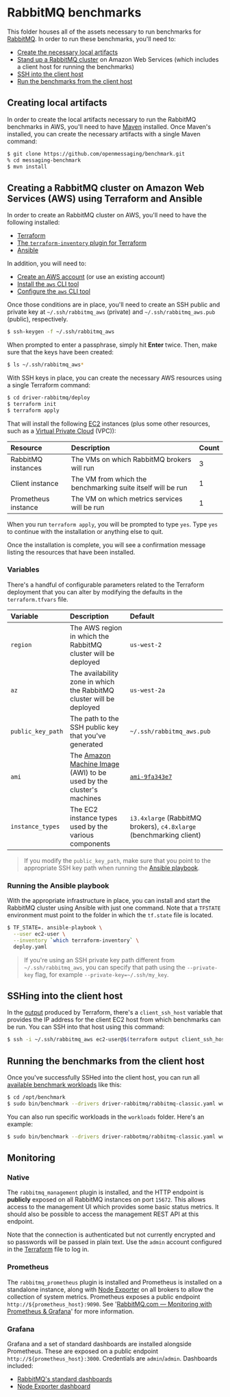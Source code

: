 # RabbitMQ benchmarks

This folder houses all of the assets necessary to run benchmarks for [RabbitMQ](https://www.rabbitmq.com/). In order to run these benchmarks, you'll need to:

* [Create the necessary local artifacts](#creating-local-artifacts)
* [Stand up a RabbitMQ cluster](#creating-a-rabbitmq-cluster-on-amazon-web-services-aws-using-terraform-and-ansible) on Amazon Web Services (which includes a client host for running the benchmarks)
* [SSH into the client host](#sshing-into-the-client-host)
* [Run the benchmarks from the client host](#running-the-benchmarks-from-the-client-host)

## Creating local artifacts

In order to create the local artifacts necessary to run the RabbitMQ benchmarks in AWS, you'll need to have [Maven](https://maven.apache.org/install.html) installed. Once Maven's installed, you can create the necessary artifacts with a single Maven command:

```bash
$ git clone https://github.com/openmessaging/benchmark.git
% cd messaging-benchmark
$ mvn install
```

## Creating a RabbitMQ cluster on Amazon Web Services (AWS) using Terraform and Ansible

In order to create an RabbitMQ cluster on AWS, you'll need to have the following installed:

* [Terraform](https://terraform.io)
* [The `terraform-inventory` plugin for Terraform](https://github.com/adammck/terraform-inventory)
* [Ansible](http://docs.ansible.com/ansible/latest/intro_installation.html)

In addition, you will need to:

* [Create an AWS account](https://aws.amazon.com/account/) (or use an existing account)
* [Install the `aws` CLI tool](https://aws.amazon.com/cli/)
* [Configure the `aws` CLI tool](http://docs.aws.amazon.com/cli/latest/userguide/cli-chap-getting-started.html)

Once those conditions are in place, you'll need to create an SSH public and private key at `~/.ssh/rabbitmq_aws` (private) and `~/.ssh/rabbitmq_aws.pub` (public), respectively.

```bash
$ ssh-keygen -f ~/.ssh/rabbitmq_aws
```

When prompted to enter a passphrase, simply hit **Enter** twice. Then, make sure that the keys have been created:

```bash
$ ls ~/.ssh/rabbitmq_aws*
```

With SSH keys in place, you can create the necessary AWS resources using a single Terraform command:

```bash
$ cd driver-rabbitmq/deploy
$ terraform init
$ terraform apply
```

That will install the following [EC2](https://aws.amazon.com/ec2) instances (plus some other resources, such as a [Virtual Private Cloud](https://aws.amazon.com/vpc/) (VPC)):

| Resource            | Description                                                 | Count |
|:--------------------|:------------------------------------------------------------|:------|
| RabbitMQ instances  | The VMs on which RabbitMQ brokers will run                  | 3     |
| Client instance     | The VM from which the benchmarking suite itself will be run | 1     |
| Prometheus instance | The VM on which metrics services will be run                | 1     |

When you run `terraform apply`, you will be prompted to type `yes`. Type `yes` to continue with the installation or anything else to quit.

Once the installation is complete, you will see a confirmation message listing the resources that have been installed.

### Variables

There's a handful of configurable parameters related to the Terraform deployment that you can alter by modifying the defaults in the `terraform.tfvars` file.

| Variable          | Description                                                                                                                         | Default                                                             |
|:------------------|:------------------------------------------------------------------------------------------------------------------------------------|:--------------------------------------------------------------------|
| `region`          | The AWS region in which the RabbitMQ cluster will be deployed                                                                       | `us-west-2`                                                         |
| `az`              | The availability zone in which the RabbitMQ cluster will be deployed                                                                | `us-west-2a`                                                        |
| `public_key_path` | The path to the SSH public key that you've generated                                                                                | `~/.ssh/rabbitmq_aws.pub`                                           |
| `ami`             | The [Amazon Machine Image](http://docs.aws.amazon.com/AWSEC2/latest/UserGuide/AMIs.html) (AWI) to be used by the cluster's machines | [`ami-9fa343e7`](https://access.redhat.com/articles/3135091)        |
| `instance_types`  | The EC2 instance types used by the various components                                                                               | `i3.4xlarge` (RabbitMQ brokers), `c4.8xlarge` (benchmarking client) |

> If you modify the `public_key_path`, make sure that you point to the appropriate SSH key path when running the [Ansible playbook](#running-the-ansible-playbook).

### Running the Ansible playbook

With the appropriate infrastructure in place, you can install and start the RabbitMQ cluster using Ansible with just one command.
Note that a `TFSTATE` environment must point to the folder in which the `tf.state` file is located.

```bash
$ TF_STATE=. ansible-playbook \
  --user ec2-user \
  --inventory `which terraform-inventory` \
  deploy.yaml
```

> If you're using an SSH private key path different from `~/.ssh/rabbitmq_aws`, you can specify that path using the `--private-key` flag, for example `--private-key=~/.ssh/my_key`.

## SSHing into the client host

In the [output](https://www.terraform.io/intro/getting-started/outputs.html) produced by Terraform, there's a `client_ssh_host` variable that provides the IP address for the client EC2 host from which benchmarks can be run. You can SSH into that host using this command:

```bash
$ ssh -i ~/.ssh/rabbitmq_aws ec2-user@$(terraform output client_ssh_host)
```

## Running the benchmarks from the client host

Once you've successfully SSHed into the client host, you can run all [available benchmark workloads](../#benchmarking-workloads) like this:

```bash
$ cd /opt/benchmark
$ sudo bin/benchmark --drivers driver-rabbitmq/rabbitmq-classic.yaml workloads/*.yaml
```

You can also run specific workloads in the `workloads` folder. Here's an example:

```bash
$ sudo bin/benchmark --drivers driver-rabbotmq/rabbitmq-classic.yaml workloads/1-topic-1-partitions-1kb.yaml
```

## Monitoring

### Native

The `rabbitmq_management` plugin is installed, and the HTTP endpoint is **publicly** exposed on all RabbitMQ instances
on port `15672`. This allows access to the management UI which provides some basic status metrics. It should also be
possible to access the management REST API at this endpoint.

Note that the connection is authenticated but not currently encrypted and so passwords will be passed in plain text. Use
the `admin` account configured in the [Terraform](deploy/provision-rabbitmq-aws.tf) file to log in.

### Prometheus

The `rabbitmq_prometheus` plugin is installed and Prometheus is installed on a standalone instance, along with
[Node Exporter](https://github.com/prometheus/node_exporter) on all brokers to allow the collection of system metrics.
Prometheus exposes a public endpoint `http://${prometheus_host}:9090`. See
'[RabbitMQ.com — Monitoring with Prometheus & Grafana](https://www.rabbitmq.com/prometheus.html)' for more information.

### Grafana

Grafana and a set of standard dashboards are installed alongside Prometheus. These are exposed on a public endpoint
`http://${prometheus_host}:3000`. Credentials are `admin`/`admin`. Dashboards included:
* [RabbitMQ's standard dashboards](https://grafana.com/rabbitmq)
* [Node Exporter dashboard](https://grafana.com/grafana/dashboards/1860-node-exporter-full/)

